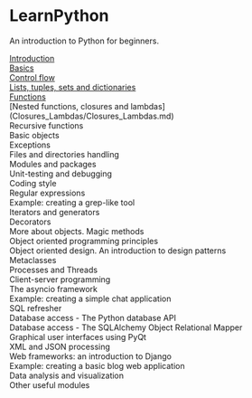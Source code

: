 # LearnPython
An introduction to Python for beginners.

[Introduction](Introduction/Introduction.md)  
[Basics](Basics/Basics.md)  
[Control flow](Control_flow/Control_Flow.md)  
[Lists, tuples, sets and dictionaries](Lists_Tuples_Sets_Dictionaries/Lists_Tuples_Sets_Dictionaries.md)  
[Functions](Functions/Functions.md)  
[Nested functions, closures and lambdas] (Closures_Lambdas/Closures_Lambdas.md)  
Recursive functions  
Basic objects  
Exceptions  
Files and directories handling  
Modules and packages  
Unit-testing and debugging  
Coding style  
Regular expressions  
Example: creating a grep-like tool  
Iterators and generators  
Decorators  
More about objects. Magic methods  
Object oriented programming principles  
Object oriented design. An introduction to design patterns  
Metaclasses  
Processes and Threads  
Client-server programming  
The asyncio framework  
Example: creating a simple chat application  
SQL refresher  
Database access - The Python database API  
Database access - The SQLAlchemy Object Relational Mapper  
Graphical user interfaces using PyQt  
XML and JSON processing  
Web frameworks: an introduction to Django  
Example: creating a basic blog web application  
Data analysis and visualization  
Other useful modules   
